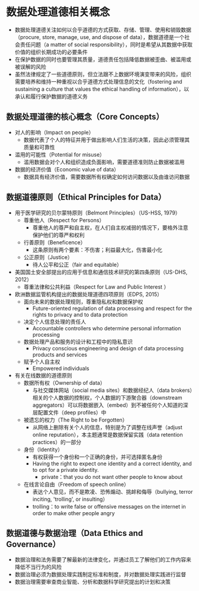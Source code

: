 # **数据处理道德相关概念**

- 数据处理道德关注如何以合乎道德的方式获取、存储、管理、使用和销毁数据（procure, store, manage, use, and dispose of data），数据道德是一个社会责任问题（a matter of social responsibility），同时是希望从其数据中获取价值的组织长期成功的必要条件
- 在保护数据的同时也要管理其质量，道德责任包括降低数据被歪曲、被滥用或被误解的风险
- 虽然法律规定了一些道德原则，但立法跟不上数据环境演变带来的风险，组织需要培养和维持一种重视以合乎道德方式处理信息的文化（fostering and sustaining a culture that values the ethical handling of information），以承认和履行保护数据的道德义务

## 数据处理道德的核心概念（Core Concepts）

- 对人的影响（Impact on people）
  - 数据代表了个人的特征并用于做出影响人们生活的决策，因此必须管理其质量和可靠性
- 滥用的可能性（Potential for misuse）
  - 滥用数据会对个人和组织造成负面影响，需要道德准则防止数据被滥用
- 数据的经济价值（Economic value of data）
  - 数据具有经济价值，需要数据所有权确定如何访问数据以及由谁访问数据

## 数据道德原则（Ethical Principles for Data）

- 用于医学研究的贝尔蒙特原则（Belmont Principles）（US-HSS, 1979）
  - 尊重他人（Respect for Persons）
    - 尊重他人的尊严和自主权，在人们自主权减弱的情况下，要格外注意保护他们的尊严和权利
  - 行善原则（Beneficence）
    - 这条原则有两个要素：不伤害；利益最大化，伤害最小化
  - 公正原则（Justice）
    - 待人公平和公正（fair and equitable）
- 美国国土安全部提出的应用于信息和通信技术研究的第四条原则（US-DHS, 2012）
  - 尊重法律和公共利益（Respect for Law and Public Interest ）
- 欧洲数据监管机构提出的数据处理道德四项原则（EDPS, 2015）
  - 面向未来的数据处理规则，尊重隐私权和数据保护权
    - Future-oriented regulation of data processing and respect for the rights to privacy and to data protection
  - 决定个人信息处理的责任人
    - Accountable controllers who determine personal information processing
  - 数据处理产品和服务的设计和工程中的隐私意识
    - Privacy conscious engineering and design of data processing products and services
  - 赋予个人自主权
    - Empowered individuals
- 有关在线数据的道德原则
  - 数据所有权（Ownership of data）
    - 与社交媒体网站（social media sites）和数据经纪人（data brokers）相关的个人数据的控制权，个人数据的下游聚合器（downstream aggregators）可以将数据嵌入（embed）到不被任何个人知道的深层配置文件（deep profiles）中
  - 被遗忘的权力（The Right to be Forgotten）
    - 从网络上删除有关个人的信息，特别是为了调整在线声誉（adjust online reputation），本主题通常是数据保留实践（data retention practices）的一部分
  - 身份（Identity）
    - 有权获得一个身份和一个正确的身份，并可选择匿名身份
    - Having the right to expect one identity and a correct identity, and to opt for a private identity.
      - private：that you do not want other people to know about
  - 在线言论自由（Freedom of speech online）
    - 表达个人意见，而不是欺凌、恐怖煽动、挑衅和侮辱（bullying, terror inciting, 'trolling', or insulting）
    - trolling：to write false or offensive messages on the internet in order to make other people angry

## 数据道德与数据治理（Data Ethics and Governance）

- 数据治理和法务需要了解最新的法律变化，并通过员工了解他们的工作内容来降低不当行为的风险
- 数据治理必须为数据处理实践制定标准和制度，并对数据处理实践进行监督
- 数据治理需要审查商业智能、分析和数据科学研究提出的计划和决策